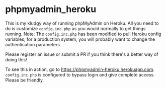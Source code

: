 phpmyadmin_heroku
=================

This is my kludgy way of running phpMyAdmin on Heroku. All you need to do is
customize `config.inc.php` as you would normally to get things running.
Note: The `config.inc.php` has been modified to pull Heroku config variables;
for a production system, you will probably want to change the authentication
parameters.

Please register an issue or submit a PR if you think there's a better way of
doing this!

To see this in action, go to https://phpmyadmin-heroku.herokuapp.com.
`config.inc.php` is configured to bypass login and give complete access.
Please be friendly.


